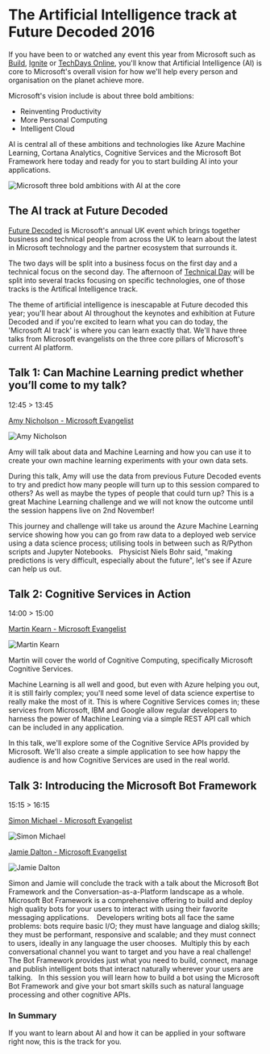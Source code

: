 # The Artificial Intelligence track at Future Decoded 2016

If you have been to or watched any event this year from Microsoft such as [Build](http://build.microsoft.com/), [Ignite](http://build.microsoft.com/) or [TechDays Online](https://msdn.microsoft.com/en-gb/mt706491.aspx), you'll know that Artificial Intelligence (AI) is core to Microsoft's overall vision for how we'll help every person and organisation on the planet achieve more. 

Microsoft's vision include is about three bold ambitions:
* Reinventing Productivity
* More Personal Computing
* Intelligent Cloud

AI is central all of these ambitions and technologies like Azure Machine Learning, Cortana Analytics, Cognitive Services and the Microsoft Bot Framework here today and ready for you to start building AI into your applications.

![Microsoft three bold ambitions with AI at the core](https://raw.githubusercontent.com/martinkearn/Content/master/Blogs/Images/3%20Bold%20Ambitions.JPG)

## The AI track at Future Decoded
[Future Decoded](https://futuredecoded.microsoft.com) is Microsoft's annual UK event which brings together business and technical people from across the UK to learn about the latest in Microsoft technology and the partner ecosystem that surrounds it.

The two days will be split into a business focus on the first day and a technical focus on the second day. The afternoon of [Technical Day](https://futuredecoded.microsoft.com/technical-day/) will be split into several tracks focusing on specific technologies, one of those tracks is the Artifical Intelligence track.

The theme of artificial intelligence is inescapable at Future decoded this year; you'll hear about AI throughout the keynotes and exhibition at Future Decoded and if you're excited to learn what you can do today, the 'Microsoft AI track' is where you can learn exactly that. We'll have three talks from Microsoft evangelists on the three core pillars of Microsoft's current AI platform.

## Talk 1: Can Machine Learning predict whether you’ll come to my talk?
12:45 > 13:45

[Amy Nicholson - Microsoft Evangelist](http://amykatenicho.azurewebsites.net)

![Amy Nicholson](https://github.com/martinkearn/Content/blob/master/Blogs/Images/AmyNicholson.jpg?raw=true)

Amy will talk about data and Machine Learning and how you can use it to create your own machine learning experiments with your own data sets. 

During this talk, Amy will use the data from previous Future Decoded events to try and predict how many people will turn up to this session compared to others? As well as maybe the types of people that could turn up? This is a great Machine Learning challenge and we will not know the outcome until the session happens live on 2nd November!

This journey and challenge will take us around the Azure Machine Learning service showing how you can go from raw data to a deployed web service using a data science process; utilising tools in between such as R/Python scripts and Jupyter Notebooks. 
 
Physicist Niels Bohr said, "making predictions is very difficult, especially about the future", let's see if Azure can help us out.

## Talk 2: Cognitive Services in Action
14:00 > 15:00

[Martin Kearn - Microsoft Evangelist](http://martink.me)

![Martin Kearn](https://github.com/martinkearn/Content/blob/master/Blogs/Images/MartinKearn.jpg?raw=true)

Martin will cover the world of Cognitive Computing, specifically Microsoft Cognitive Services. 

Machine Learning is all well and good, but even with Azure helping you out, it is still fairly complex; you'll need some level of data science expertise to really make the most of it. This is where Cognitive Services comes in; these services from Microsoft, IBM and Google allow regular developers to harness the power of Machine Learning via a simple REST API call which can be included in any application. 

In this talk, we'll explore some of the Cognitive Service APIs provided by Microsoft. We'll also create a simple application to see how happy the audience is and how Cognitive Services are used in the real world.

## Talk 3: Introducing the Microsoft Bot Framework
15:15 > 16:15

[Simon Michael - Microsoft Evangelist](http://smich.uk)

![Simon Michael](https://github.com/martinkearn/Content/blob/master/Blogs/Images/SimonMichael.jpg?raw=true)

[Jamie Dalton - Microsoft Evangelist](https://blogs.msdn.microsoft.com/jamiedalton/)

![Jamie Dalton](https://github.com/martinkearn/Content/blob/master/Blogs/Images/JamieDalton.jpg?raw=true)

Simon and Jamie will conclude the track with a talk about the Microsoft Bot Framework and the Conversation-as-a-Platform landscape as a whole. Microsoft Bot Framework is a comprehensive offering to build and deploy high quality bots for your users to interact with using their favorite messaging applications.  
 
Developers writing bots all face the same problems: bots require basic I/O; they must have language and dialog skills; they must be performant, responsive and scalable; and they must connect to users, ideally in any language the user chooses.  Multiply this by each conversational channel you want to target and you have a real challenge! The Bot Framework provides just what you need to build, connect, manage and publish intelligent bots that interact naturally wherever your users are talking. 
 
In this session you will learn how to build a bot using the Microsoft Bot Framework and give your bot smart skills such as natural language processing and other cognitive APIs.

### In Summary
If you want to learn about AI and how it can be applied in your software right now, this is the track for you.
